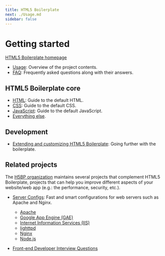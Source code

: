 ```yaml
---
title: HTML5 Boilerplate
next: ./Usage.md
sidebar: false
---
```


# Getting started

[HTML5 Boilerplate homepage](https://html5boilerplate.com/)

- [Usage](./Usage.md): Overview of the project contents.
- [FAQ](./FAQ.md): Frequently asked questions along with their answers.

## HTML5 Boilerplate core

- [HTML](./HTML.md): Guide to the default HTML.
- [CSS](./CSS.md): Guide to the default CSS.
- [JavaScript](./JavaScript.md): Guide to the default JavaScript.
- [Everything else](./Misc.md).

## Development

- [Extending and customizing HTML5 Boilerplate](./Extend.md): Going further
  with the boilerplate.

## Related projects

The [H5BP organization](https://github.com/h5bp) maintains several projects
that complement HTML5 Boilerplate, projects that can help you improve different
aspects of your website/web app (e.g.: the performance, security, etc.).

- [Server Configs](https://github.com/h5bp/server-configs): Fast and smart configurations for web servers such as Apache and Nginx.

  - [Apache](https://github.com/h5bp/server-configs-apache)
  - [Google App Engine (GAE)](https://github.com/h5bp/server-configs-gae)
  - [Internet Information Services (IIS)](https://github.com/h5bp/server-configs-iis)
  - [lighttpd](https://github.com/h5bp/server-configs-lighttpd)
  - [Nginx](https://github.com/h5bp/server-configs-nginx)
  - [Node.js](https://github.com/h5bp/server-configs-node)

- [Front-end Developer Interview Questions](https://github.com/h5bp/Front-end-Developer-Interview-Questions)
